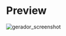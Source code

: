 # Preview
![gerador_screenshot](https://user-images.githubusercontent.com/84485466/231275032-1ac18092-37d7-4451-973c-6ee4e823b7b6.png)
